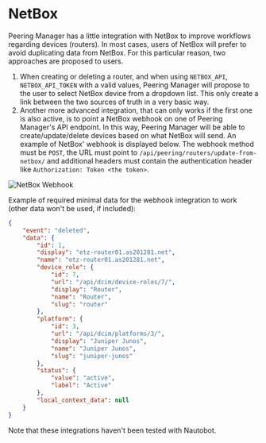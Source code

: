 # NetBox

Peering Manager has a little integration with NetBox to improve workflows
regarding devices (routers). In most cases, users of NetBox will prefer to
avoid duplicating data from NetBox. For this particular reason, two approaches
are proposed to users.

1. When creating or deleting a router, and when using `NETBOX_API`,
   `NETBOX_API_TOKEN` with a valid values, Peering Manager will propose to the
   user to select NetBox device from a dropdown list. This only create a link
   between the two sources of truth in a very basic way.
2. Another more advanced integration, that can only works if the first one is
   also active, is to point a NetBox webhook on one of Peering Manager's API
   endpoint. In this way, Peering Manager will be able to create/update/delete
   devices based on what NetBox will send. An example of NetBox' webhook is
   displayed below. The webhook method must be `POST`, the URL must point to
   `/api/peering/routers/update-from-netbox/` and additional headers must
   contain the authentication header like `Authorization: Token <the token>`.

![NetBox Webhook](../media/third-party/netbox-devices-webhook.png "NetBox Webhook")

Example of required minimal data for the webhook integration to work (other
data won't be used, if included):

```json
{
    "event": "deleted",
    "data": {
        "id": 1,
        "display": "etz-router01.as201281.net",
        "name": "etz-router01.as201281.net",
        "device_role": {
            "id": 7,
            "url": "/api/dcim/device-roles/7/",
            "display": "Router",
            "name": "Router",
            "slug": "router"
        },
        "platform": {
            "id": 3,
            "url": "/api/dcim/platforms/3/",
            "display": "Juniper Junos",
            "name": "Juniper Junos",
            "slug": "juniper-junos"
        },
        "status": {
            "value": "active",
            "label": "Active"
        },
        "local_context_data": null
    }
}
```

Note that these integrations haven't been tested with Nautobot.
